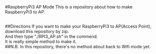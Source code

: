 #RaspberryPi3 AP Mode
This is a repository about how to make RaspberryPi3 to AP.
<br><br>

##Directions
If you want to make your RaspberryPi3 to AP(Access Point), download this repository by zip.<br>
And then type "./RPI3_AP.sh" in the commend.<br>
It is really simple method to make it.
<br>
##N.B.
In this repository, there's no method about back to Wifi mode yet.
